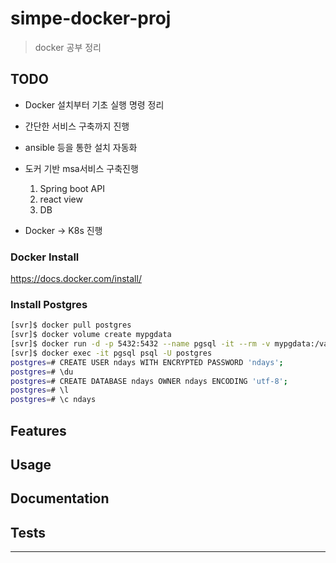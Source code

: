 # simpe-docker-proj

> docker 공부 정리

## TODO

- Docker 설치부터 기초 실행 명령 정리
- 간단한 서비스 구축까지 진행
- ansible 등을 통한 설치 자동화

- 도커 기반 msa서비스 구축진행
    1. Spring boot API
    2. react view 
    3. DB 

- Docker -> K8s 진행
    
### Docker Install 

https://docs.docker.com/install/

### Install Postgres
```bash
[svr]$ docker pull postgres
[svr]$ docker volume create mypgdata
[svr]$ docker run -d -p 5432:5432 --name pgsql -it --rm -v mypgdata:/var/lib/postgresql/data -e POSTGRES_PASSWORD=password postgres
[svr]$ docker exec -it pgsql psql -U postgres
postgres=# CREATE USER ndays WITH ENCRYPTED PASSWORD 'ndays';
postgres=# \du
postgres=# CREATE DATABASE ndays OWNER ndays ENCODING 'utf-8';
postgres=# \l
postgres=# \c ndays
```

## Features
## Usage 
## Documentation 
## Tests 

---
